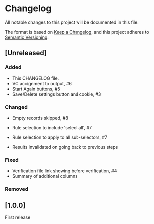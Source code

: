 # Changelog

All notable changes to this project will be documented in this file.

The format is based on [Keep a Changelog](https://keepachangelog.com/en/1.1.0/),
and this project adheres to [Semantic Versioning](https://semver.org/spec/v2.0.0.html).

## [Unreleased]

### Added

- This CHANGELOG file.
- VC accignment to output, #6
- Start Again buttons, #5
- Save/Delete settings button and cookie, #3

### Changed

- Empty records skipped, #8

- Rule selection to include 'select all', #7
- Rule selection to apply to all sub-selectors, #7
- Results invalidated on going back to previous steps

### Fixed
- Verification file link showing before verification, #4
- Summary of additional columns

### Removed

## [1.0.0]

First release
